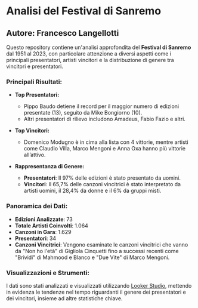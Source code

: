 # Analisi del Festival di Sanremo

## Autore: Francesco Langellotti

Questo repository contiene un'analisi approfondita del **Festival di Sanremo** dal 1951 al 2023, con particolare attenzione a diversi aspetti come i principali presentatori, artisti vincitori e la distribuzione di genere tra vincitori e presentatori.

### Principali Risultati:

- **Top Presentatori:**
  - Pippo Baudo detiene il record per il maggior numero di edizioni presentate (13), seguito da Mike Bongiorno (10).
  - Altri presentatori di rilievo includono Amadeus, Fabio Fazio e altri.

- **Top Vincitori:**
  - Domenico Modugno è in cima alla lista con 4 vittorie, mentre artisti come Claudio Villa, Marco Mengoni e Anna Oxa hanno più vittorie all’attivo.
  
- **Rappresentanza di Genere:**
  - **Presentatori**: Il 97% delle edizioni è stato presentato da uomini.
  - **Vincitori**: Il 65,7% delle canzoni vincitrici è stato interpretato da artisti uomini, il 28,4% da donne e il 6% da gruppi misti.

### Panoramica dei Dati:

- **Edizioni Analizzate**: 73
- **Totale Artisti Coinvolti**: 1.064
- **Canzoni in Gara**: 1.629
- **Presentatori**: 34
- **Canzoni Vincitrici**: Vengono esaminate le canzoni vincitrici che vanno da "Non ho l'età" di Gigliola Cinquetti fino a successi recenti come "Brividi" di Mahmood e Blanco e "Due Vite" di Marco Mengoni.

### Visualizzazioni e Strumenti:

I dati sono stati analizzati e visualizzati utilizzando [Looker Studio](https://www.rai.it/resizegd/640x-/dl/img/2023/07/10/1688983658253_sanremo_regolamenti.jpg), mettendo in evidenza le tendenze nel tempo riguardanti il genere dei presentatori e dei vincitori, insieme ad altre statistiche chiave.
